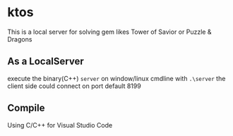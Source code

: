 # ktos
This is a local server for solving gem likes Tower of Savior or Puzzle & Dragons

## As a LocalServer
execute the binary(C++) `server` on window/linux cmdline with `.\server`
the client side could connect on port default 8199

## Compile
Using C/C++ for Visual Studio Code 
